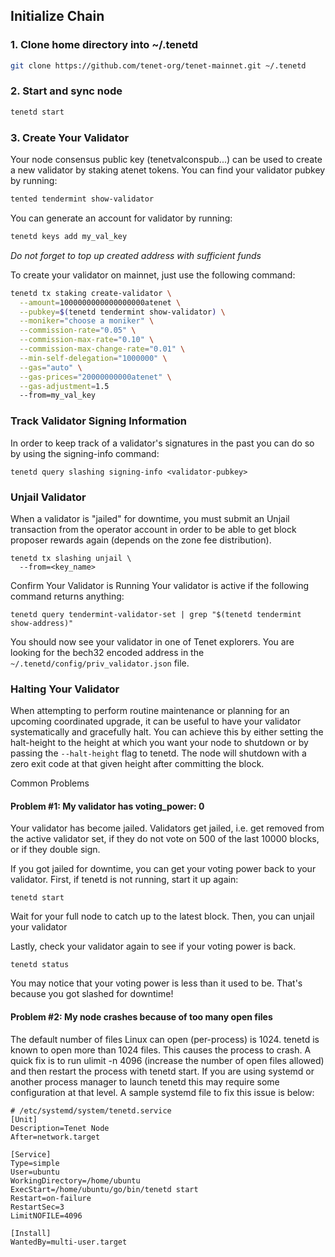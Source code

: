 ## Initialize Chain

### 1. Clone home directory into ~/.tenetd

```bash
git clone https://github.com/tenet-org/tenet-mainnet.git ~/.tenetd
```

### 2. Start and sync node
```bash
tenetd start
```

### 3. Create Your Validator

Your node consensus public key (tenetvalconspub...) can be used to create a new validator by staking atenet tokens. You can find your validator pubkey by running:

```bash
tented tendermint show-validator
```

You can generate an account for validator by running:

```bash
tenetd keys add my_val_key
```

*Do not forget to top up created address with sufficient funds*

To create your validator on mainnet, just use the following command:

```bash
tenetd tx staking create-validator \
  --amount=1000000000000000000atenet \
  --pubkey=$(tenetd tendermint show-validator) \
  --moniker="choose a moniker" \
  --commission-rate="0.05" \
  --commission-max-rate="0.10" \
  --commission-max-change-rate="0.01" \
  --min-self-delegation="1000000" \
  --gas="auto" \
  --gas-prices="20000000000atenet" \
  --gas-adjustment=1.5
  --from=my_val_key
```

### Track Validator Signing Information

In order to keep track of a validator's signatures in the past you can do so by using the signing-info command:

```
tenetd query slashing signing-info <validator-pubkey>
```

### Unjail Validator
When a validator is "jailed" for downtime, you must submit an Unjail transaction from the operator account in order to be able to get block proposer rewards again (depends on the zone fee distribution).

```
tenetd tx slashing unjail \
  --from=<key_name>
```

Confirm Your Validator is Running
Your validator is active if the following command returns anything:

```
tenetd query tendermint-validator-set | grep "$(tenetd tendermint show-address)"
```


You should now see your validator in one of Tenet explorers. You are looking for the bech32 encoded address in the `~/.tenetd/config/priv_validator.json` file.

### Halting Your Validator
When attempting to perform routine maintenance or planning for an upcoming coordinated upgrade, it can be useful to have your validator systematically and gracefully halt. You can achieve this by either setting the halt-height to the height at which you want your node to shutdown or by passing the `--halt-height` flag to tenetd. The node will shutdown with a zero exit code at that given height after committing the block.

Common Problems
#### Problem #1: My validator has voting_power: 0
Your validator has become jailed. Validators get jailed, i.e. get removed from the active validator set, if they do not vote on 500 of the last 10000 blocks, or if they double sign.

If you got jailed for downtime, you can get your voting power back to your validator. First, if tenetd is not running, start it up again:

`tenetd start`

Wait for your full node to catch up to the latest block. Then, you can unjail your validator

Lastly, check your validator again to see if your voting power is back.

`tenetd status`

You may notice that your voting power is less than it used to be. That's because you got slashed for downtime!

#### Problem #2: My node crashes because of too many open files
The default number of files Linux can open (per-process) is 1024. tenetd is known to open more than 1024 files. This causes the process to crash. A quick fix is to run ulimit -n 4096 (increase the number of open files allowed) and then restart the process with tenetd start. If you are using systemd or another process manager to launch tenetd this may require some configuration at that level. A sample systemd file to fix this issue is below:

```
# /etc/systemd/system/tenetd.service
[Unit]
Description=Tenet Node
After=network.target

[Service]
Type=simple
User=ubuntu
WorkingDirectory=/home/ubuntu
ExecStart=/home/ubuntu/go/bin/tenetd start
Restart=on-failure
RestartSec=3
LimitNOFILE=4096

[Install]
WantedBy=multi-user.target
```
